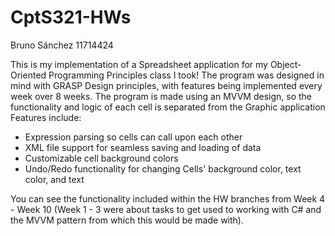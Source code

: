 # CptS321-HWs
Bruno Sánchez
11714424

This is my implementation of a Spreadsheet application for my Object-Oriented Programming Principles class I took! 
The program was designed in mind with GRASP Design principles, with features being implemented every week over 8 weeks.
The program is made using an MVVM design, so the functionality and logic of each cell is separated from the Graphic application
Features include:
- Expression parsing so cells can call upon each other
- XML file support for seamless saving and loading of data
- Customizable cell background colors
-  Undo/Redo functionality for changing Cells' background color, text color, and text

You can see the functionality included within the HW branches from Week 4 - Week 10 (Week 1 - 3 were about tasks to get used to working with C# and the MVVM pattern from which this would be made with).
